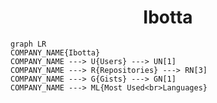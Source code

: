 <h1 align="center">Ibotta</h1>

```mermaid
graph LR
COMPANY_NAME{Ibotta}
COMPANY_NAME ---> U{Users} ---> UN[1]
COMPANY_NAME ---> R{Repositories} ---> RN[3]
COMPANY_NAME ---> G{Gists} ---> GN[1]
COMPANY_NAME ---> ML{Most Used<br>Languages}
```
